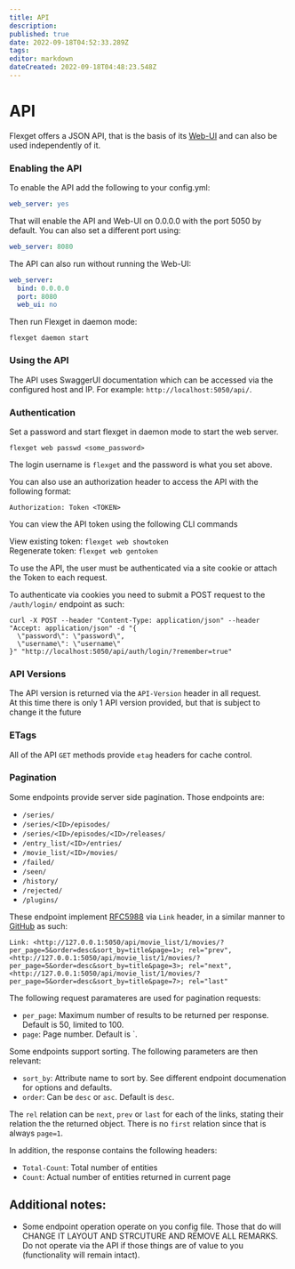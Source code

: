 ```yaml
---
title: API
description: 
published: true
date: 2022-09-18T04:52:33.289Z
tags: 
editor: markdown
dateCreated: 2022-09-18T04:48:23.548Z
---
```


# API

Flexget offers a JSON API, that is the basis of its [Web-UI](/Web-UI) and can also be used independently of it. 

### Enabling the API
To enable the API add the following to your config.yml:
```yaml
web_server: yes
```
That will enable the API and Web-UI on 0.0.0.0 with the port 5050 by default. 
You can also set a different port using:
```yaml
web_server: 8080
```
The API can also run without running the Web-UI:
```yaml
web_server:
  bind: 0.0.0.0
  port: 8080
  web_ui: no
```
Then run Flexget in daemon mode:
```text
flexget daemon start
```

### Using the API
The API uses SwaggerUI documentation which can be accessed via the configured host and IP. For example: `http://localhost:5050/api/`.  

### Authentication
Set a password and start flexget in daemon mode to start the web server.

```text
flexget web passwd <some_password>
```

The login username is `flexget` and the password is what you set above. 

You can also use an authorization header to access the API with the following format:
```text
Authorization: Token <TOKEN>
```

You can view the API token using the following CLI commands

View existing token: `flexget web showtoken`  
Regenerate token: `flexget web gentoken`

To use the API, the user must be authenticated via a site cookie or attach the Token to each request.  

To authenticate via cookies you need to submit a POST request to the `/auth/login/` endpoint as such:
```HTTP
curl -X POST --header "Content-Type: application/json" --header "Accept: application/json" -d "{
  \"password\": \"password\",
  \"username\": \"username\"
}" "http://localhost:5050/api/auth/login/?remember=true"
```
### API Versions
The API version is returned via the `API-Version` header in all request.  
At this time there is only 1 API version provided, but that is subject to change it the future

### ETags
All of the API `GET` methods provide `etag` headers for cache control. 

### Pagination
Some endpoints provide server side pagination. Those endpoints are:
- `/series/`
- `/series/<ID>/episodes/`
- `/series/<ID>/episodes/<ID>/releases/`
- `/entry_list/<ID>/entries/`
- `/movie_list/<ID>/movies/`
- `/failed/`
- `/seen/`
- `/history/`
- `/rejected/`
- `/plugins/`

These endpoint implement [RFC5988](https://tools.ietf.org/html/rfc5988) via `Link` header, in a similar manner to [GitHub](https://developer.github.com/guides/traversing-with-pagination/) as such:
```text
Link: <http://127.0.0.1:5050/api/movie_list/1/movies/?per_page=5&order=desc&sort_by=title&page=1>; rel="prev",
<http://127.0.0.1:5050/api/movie_list/1/movies/?per_page=5&order=desc&sort_by=title&page=3>; rel="next",
<http://127.0.0.1:5050/api/movie_list/1/movies/?per_page=5&order=desc&sort_by=title&page=7>; rel="last"
```
The following request paramateres are used for pagination requests:
- `per_page`: Maximum number of results to be returned per response. Default is 50, limited to 100.
- `page`: Page number. Default is `.  

Some endpoints support sorting. The following parameters are then relevant:
- `sort_by`: Attribute name to sort by. See different endpoint documenation for options and defaults.
- `order`: Can be `desc` or `asc`. Default is `desc`.

The `rel` relation can be `next`, `prev` or `last` for each of the links, stating their relation the the returned object. There is no `first` relation since that is always `page=1`.

In addition, the response contains the following headers:
- `Total-Count`: Total number of entities
- `Count`: Actual number of entities returned in current page

## Additional notes:

- Some endpoint operation operate on you config file. Those that do will CHANGE IT LAYOUT AND STRCUTURE AND REMOVE ALL REMARKS. Do not operate via the API if those things are of value to you (functionality will remain intact).